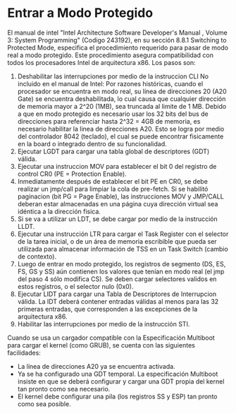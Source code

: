 Entrar a Modo Protegido
=======================

El manual de intel "Intel Architecture Software Developer's Manual , Volume 3:
System Programming" (Codigo 243192), en su sección 8.8.1 Switching to Protected
Mode, especifica el procedimiento requerido para pasar de modo real a modo
protegido. Este procedimiento asegura compatibilidad con todos los procesadores
Intel de arquitectura x86. Los pasos son:

1. Deshabilitar las interrupciones por medio de la instruccion CLI
   No incluido en el manual de Intel: Por razones históricas, cuando el
   procesador se encuentra en modo real, su línea de direcciones 20 (A20 Gate)
   se encuentra deshabilitada, lo cual causa que cualquier dirección de memoria
   mayor a 2^20 (1MB), sea truncada al limite de 1 MB. Debido a que en modo
   protegido es necesario usar los 32 bits del bus de direcciones para
   referenciar hasta 2^32 = 4GB de memoria, es necesario habilitar la linea de
   direcciones A20. Esto se logra por medio del controlador 8042 (teclado), el
   cual se puede encontrar fisicamente en la board o integrado dentro de su
   funcionalidad.
2. Ejecutar LGDT para cargar una tabla global de descriptores (GDT) válida.
3. Ejecutar una instruccion MOV para establecer el bit 0 del registro de control
   CR0 (PE = Protection Enable).
4. Inmediatamente después de establecer el bit PE en CR0, se debe realizar un
   jmp/call para limpiar la cola de pre-fetch. Si se habilitó paginacion (bit PG
   = Page Enable), las instrucciones MOV y JMP/CALL deberan estar almacenadas en
   una página cuya dirección virtual sea idéntica a la dirección fisica.
5. Si se va a utilizar un LDT, se debe cargar por medio de la instrucción LLDT.
6. Ejecutar una instrucción LTR para cargar el Task Register con el selector de
   la tarea inicial, o de un área de memoria escribible que pueda ser utilizada
   para almacenar información de TSS en un Task Switch (cambio de contexto).
7. Luego de entrar en modo protegido, los registros de segmento (DS, ES, FS, GS
   y SS) aún contienen los valores que tenían en modo real (el jmp del paso 4
   sólo modifica CS). Se deben cargar selectores validos en estos registros, o
   el selector nulo (0x0).
8. Ejecutar LIDT para cargar una Tabla de Descriptores de Interrupcion válida.
   La IDT deberá contener entradas válidas al menos para las 32 primeras
   entradas, que corresponden a las excepciones de la arquitectura x86.
9. Habilitar las interrupciones por medio de la instrucción STI.

Cuando se usa un cargador compatible con la Especificación Multiboot para cargar
el kernel (como GRUB), se cuenta con las siguientes facilidades:

- La línea de direcciones A20 ya se encuentra activada.
- Ya se ha configurado una GDT temporal. La especificación Multiboot insiste en
	que se deberá configurar y cargar una GDT propia del kernel tan pronto como
	sea necesario.
- El kernel debe configurar una pila (los registros SS y ESP) tan pronto como
	sea posible.

